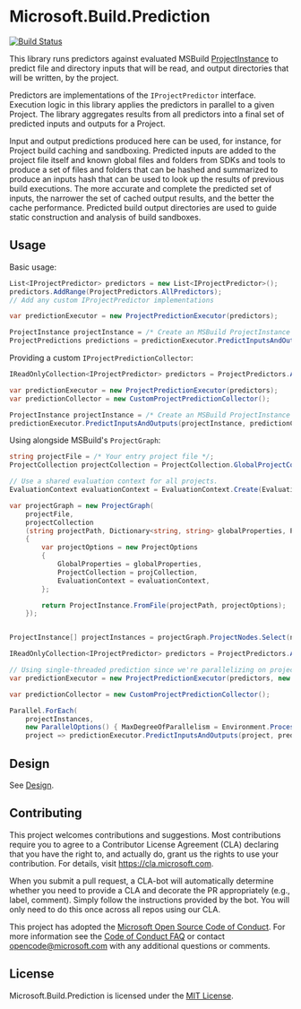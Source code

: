 # Microsoft.Build.Prediction
[![Build Status](https://dev.azure.com/ms/BuildXL/_apis/build/status/microsoft.MSBuildPrediction-CI?branchName=main)](https://dev.azure.com/ms/BuildXL/_build/latest?definitionId=154&branchName=main)

This library runs predictors against evaluated MSBuild [ProjectInstance]([https://docs.microsoft.com/en-us/dotnet/api/microsoft.build.execution.projectinstance]) to predict file and directory inputs that will be read, and output directories that will be written, by the project.

Predictors are implementations of the `IProjectPredictor` interface. Execution logic in this library applies the predictors in parallel to a given Project. The library aggregates results from all predictors into a final set of predicted inputs and outputs for a Project.

Input and output predictions produced here can be used, for instance, for Project build caching and sandboxing. Predicted inputs are added to the project file itself and known global files and folders from SDKs and tools to produce a set of files and folders that can be hashed and summarized to produce an inputs hash that can be used to look up the results of previous build executions. The more accurate and complete the predicted set of inputs, the narrower the set of cached output results, and the better the cache performance. Predicted build output directories are used to guide static construction and analysis of build sandboxes.

## Usage
Basic usage:
```cs
List<IProjectPredictor> predictors = new List<IProjectPredictor>();
predictors.AddRange(ProjectPredictors.AllPredictors);
// Add any custom IProjectPredictor implementations

var predictionExecutor = new ProjectPredictionExecutor(predictors);

ProjectInstance projectInstance = /* Create an MSBuild ProjectInstance */;
ProjectPredictions predictions = predictionExecutor.PredictInputsAndOutputs(projectInstance);
```

Providing a custom `IProjectPredictionCollector`:
```cs
IReadOnlyCollection<IProjectPredictor> predictors = ProjectPredictors.AllPredictors;

var predictionExecutor = new ProjectPredictionExecutor(predictors);
var predictionCollector = new CustomProjectPredictionCollector();

ProjectInstance projectInstance = /* Create an MSBuild ProjectInstance */;
predictionExecutor.PredictInputsAndOutputs(projectInstance, predictionCollector);
```

Using alongside MSBuild's `ProjectGraph`:
```cs
string projectFile = /* Your entry project file */;
ProjectCollection projectCollection = ProjectCollection.GlobalProjectCollection;

// Use a shared evaluation context for all projects.
EvaluationContext evaluationContext = EvaluationContext.Create(EvaluationContext.SharingPolicy.Shared);

var projectGraph = new ProjectGraph(
    projectFile,
    projectCollection
    (string projectPath, Dictionary<string, string> globalProperties, ProjectCollection projCollection) =>
    {
        var projectOptions = new ProjectOptions
        {
            GlobalProperties = globalProperties,
            ProjectCollection = projCollection,
            EvaluationContext = evaluationContext,
        };

        return ProjectInstance.FromFile(projectPath, projectOptions);
    });


ProjectInstance[] projectInstances = projectGraph.ProjectNodes.Select(node => node.ProjectInstance).ToArray();

IReadOnlyCollection<IProjectPredictor> predictors = ProjectPredictors.AllPredictors;

// Using single-threaded prediction since we're parallelizing on project instances instead.
var predictionExecutor = new ProjectPredictionExecutor(predictors, new ProjectPredictionOptions { MaxDegreeOfParallelism = 1 });

var predictionCollector = new CustomProjectPredictionCollector();

Parallel.ForEach(
    projectInstances,
    new ParallelOptions() { MaxDegreeOfParallelism = Environment.ProcessorCount },
    project => predictionExecutor.PredictInputsAndOutputs(project, predictionCollector));
```

## Design
See [Design](documentation/design.md).

## Contributing
This project welcomes contributions and suggestions.  Most contributions require you to agree to a
Contributor License Agreement (CLA) declaring that you have the right to, and actually do, grant us
the rights to use your contribution. For details, visit https://cla.microsoft.com.

When you submit a pull request, a CLA-bot will automatically determine whether you need to provide
a CLA and decorate the PR appropriately (e.g., label, comment). Simply follow the instructions
provided by the bot. You will only need to do this once across all repos using our CLA.

This project has adopted the [Microsoft Open Source Code of Conduct](https://opensource.microsoft.com/codeofconduct/).
For more information see the [Code of Conduct FAQ](https://opensource.microsoft.com/codeofconduct/faq/) or
contact [opencode@microsoft.com](mailto:opencode@microsoft.com) with any additional questions or comments.

## License
Microsoft.Build.Prediction is licensed under the [MIT License](LICENSE).

